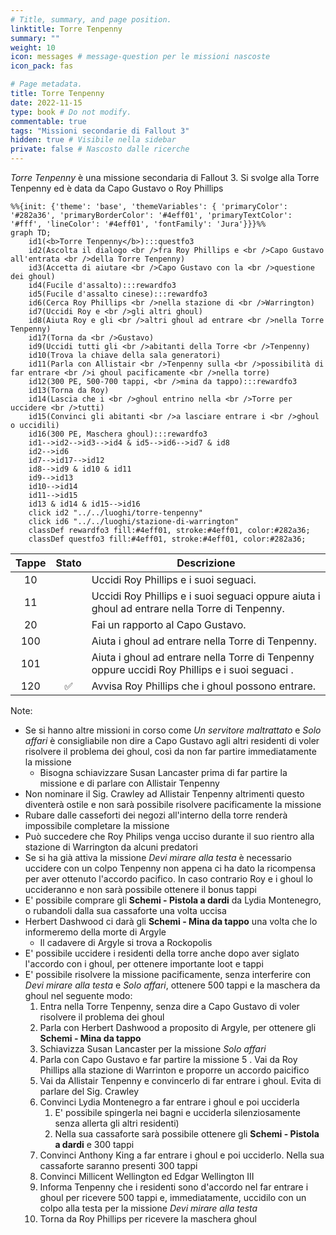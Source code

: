 ```yaml
---
# Title, summary, and page position.
linktitle: Torre Tenpenny
summary: ""
weight: 10
icon: messages # message-question per le missioni nascoste
icon_pack: fas

# Page metadata.
title: Torre Tenpenny
date: 2022-11-15
type: book # Do not modify.
commentable: true
tags: "Missioni secondarie di Fallout 3"
hidden: true # Visibile nella sidebar
private: false # Nascosto dalle ricerche
---
```


*Torre Tenpenny* è una missione secondaria di Fallout 3. Si svolge alla Torre Tenpenny ed è data da Capo Gustavo o Roy Phillips



```mermaid
%%{init: {'theme': 'base', 'themeVariables': { 'primaryColor': '#282a36', 'primaryBorderColor': '#4eff01', 'primaryTextColor': '#fff', 'lineColor': '#4eff01', 'fontFamily': 'Jura'}}}%%
graph TD;
    id1(<b>Torre Tenpenny</b>):::questfo3
    id2(Ascolta il dialogo <br />fra Roy Phillips e <br />Capo Gustavo all'entrata <br />della Torre Tenpenny)
    id3(Accetta di aiutare <br />Capo Gustavo con la <br />questione dei ghoul)
    id4(Fucile d'assalto):::rewardfo3
    id5(Fucile d'assalto cinese):::rewardfo3
    id6(Cerca Roy Phillips <br />nella stazione di <br />Warrington)
    id7(Uccidi Roy e <br />gli altri ghoul) 
    id8(Aiuta Roy e gli <br />altri ghoul ad entrare <br />nella Torre Tenpenny)
    id17(Torna da <br />Gustavo)
    id9(Uccidi tutti gli <br />abitanti della Torre <br />Tenpenny)
    id10(Trova la chiave della sala generatori)
    id11(Parla con Allistair <br />Tenpenny sulla <br />possibilità di far entrare <br />i ghoul pacificamente <br />nella torre)
    id12(300 PE, 500-700 tappi, <br />mina da tappo):::rewardfo3
    id13(Torna da Roy) 
    id14(Lascia che i <br />ghoul entrino nella <br />Torre per uccidere <br />tutti)
    id15(Convinci gli abitanti <br />a lasciare entrare i <br />ghoul o uccidili)
    id16(300 PE, Maschera ghoul):::rewardfo3
    id1-->id2-->id3-->id4 & id5-->id6-->id7 & id8
    id2-->id6
    id7-->id17-->id12
    id8-->id9 & id10 & id11
    id9-->id13
    id10-->id14
    id11-->id15
    id13 & id14 & id15-->id16
    click id2 "../../luoghi/torre-tenpenny"
    click id6 "../../luoghi/stazione-di-warrington"
    classDef rewardfo3 fill:#4eff01, stroke:#4eff01, color:#282a36;
    classDef questfo3 fill:#4eff01, stroke:#4eff01, color:#282a36;
```

| Tappe |       Stato        | Descrizione                                                                                    |
| :---: | :----------------: | ---------------------------------------------------------------------------------------------- |
|  10   |                    | Uccidi Roy Phillips e i suoi seguaci.                                                          |
|  11   |                    | Uccidi Roy Phillips e i suoi seguaci oppure aiuta i ghoul ad entrare nella Torre di Tenpenny.  |
|  20   |                    | Fai un rapporto al Capo Gustavo.                                                               |
|  100  |                    | Aiuta i ghoul ad entrare nella Torre di Tenpenny.                                              |
|  101  |                    | Aiuta i ghoul ad entrare nella Torre di Tenpenny oppure uccidi Roy Phillips e i suoi seguaci . |
|  120  | :white_check_mark: | Avvisa Roy Phillips che i ghoul possono entrare.                                               |


Note:
- Se si hanno altre missioni in corso come *Un servitore maltrattato* e *Solo affari* è consigliabile non dire a Capo Gustavo agli altri residenti di voler risolvere il problema dei ghoul, così da non far partire immediatamente la missione
  - Bisogna schiavizzare Susan Lancaster prima di far partire la missione e di parlare con Allistair Tenpenny
- Non nominare il Sig. Crawley ad Allistair Tenpenny altrimenti questo diventerà ostile e non sarà possibile risolvere pacificamente la missione
- Rubare dalle casseforti dei negozi all'interno della torre renderà impossibile completare la missione
- Può succedere che Roy Philips venga ucciso  durante il suo rientro alla stazione di Warrington da alcuni predatori
- Se si ha già attiva la missione *Devi mirare alla testa* è necessario uccidere con un colpo Tenpenny non appena ci ha dato la ricompensa per aver ottenuto l'accordo pacifico. In caso contrario Roy e i ghoul lo uccideranno e non sarà possibile ottenere il bonus tappi
- E' possibile comprare gli **Schemi - Pistola a dardi** da Lydia Montenegro, o rubandoli dalla sua cassaforte una volta uccisa
- Herbert Dashwood ci darà gli **Schemi - Mina da tappo** una volta che lo informeremo della morte di Argyle
  - Il cadavere di Argyle si trova a Rockopolis
- E' possibile uccidere i residenti della torre anche dopo aver siglato l'accordo con i ghoul, per ottenere importante loot e tappi
- E' possibile risolvere la missione pacificamente, senza interferire con *Devi mirare alla testa* e *Solo affari*, ottenere 500 tappi e la maschera da ghoul nel seguente modo: 
    1. Entra nella Torre Tenpenny, senza dire a Capo Gustavo di voler risolvere il problema dei ghoul
    2. Parla con Herbert Dashwood a proposito di Argyle, per ottenere gli **Schemi - Mina da tappo**
    3. Schiavizza Susan Lancaster per la missione *Solo affari*
    4. Parla con Capo Gustavo e far partire la missione
    5 . Vai da Roy Phillips alla stazione di Warrinton e proporre un accordo paicifico
    5. Vai da Allistair Tenpenny e convincerlo di far entrare i ghoul. Evita di parlare del Sig. Crawley
    6. Convinci Lydia Montenegro a far entrare i ghoul e poi ucciderla
       1. E' possibile spingerla nei bagni e ucciderla silenziosamente senza allerta gli altri residenti)
       2. Nella sua cassaforte sarà possibile ottenere gli **Schemi - Pistola a dardi** e 300 tappi
    7. Convinci Anthony King a far entrare i ghoul e poi ucciderlo. Nella sua cassaforte saranno presenti 300 tappi
    8. Convinci Millicent Wellington ed Edgar Wellington III
    9.  Informa Tenpenny che i residenti sono d'accordo nel far entrare i ghoul per ricevere 500 tappi e, immediatamente, uccidilo con un colpo alla testa per la missione *Devi mirare alla testa*
    10. Torna da Roy Phillips per ricevere la maschera ghoul